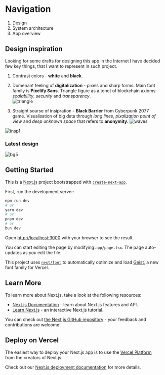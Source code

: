 # Navigation
1. Design 
2. System architecture
3. App overview


## Design inspiration
Looking for some drafts for designing this app in the Internet I have decided few key things, that I want to represent in such project.

1. Contrast colors - **white** and **black**.  

2. Domenant feeling of **digitalization** - pixels and sharp forms. Main font family is **Pixelify Sans**. Triangle figure as a tenet of blockchain axioms: *scalability*, *security* and *transparency*.  
![triangle](https://github.com/user-attachments/assets/cd6a28d7-d677-432b-9677-aabed84ad8fe)


3. Straight sourse of insipration - **Black Barrier** from Cyberpunk 2077 game. Visualisation of big data through *long lines*, *pixalization point of view* and *deep unknown space* that refers to **anonymity**.
![waves](https://github.com/user-attachments/assets/0e2d8a4a-7629-407b-b23b-48d702206e45)

![insp1](https://github.com/user-attachments/assets/ab625864-431f-4e6a-88f4-d53018551607)



### Latest design  

![bg5](https://github.com/user-attachments/assets/fb4e3596-295d-47c8-b2f1-9b9c0e03a3d1)



## Getting Started

This is a [Next.js](https://nextjs.org) project bootstrapped with [`create-next-app`](https://nextjs.org/docs/app/api-reference/cli/create-next-app).

First, run the development server:

```bash
npm run dev
# or
yarn dev
# or
pnpm dev
# or
bun dev
```

Open [http://localhost:3000](http://localhost:3000) with your browser to see the result.

You can start editing the page by modifying `app/page.tsx`. The page auto-updates as you edit the file.

This project uses [`next/font`](https://nextjs.org/docs/app/building-your-application/optimizing/fonts) to automatically optimize and load [Geist](https://vercel.com/font), a new font family for Vercel.

## Learn More

To learn more about Next.js, take a look at the following resources:

- [Next.js Documentation](https://nextjs.org/docs) - learn about Next.js features and API.
- [Learn Next.js](https://nextjs.org/learn) - an interactive Next.js tutorial.

You can check out [the Next.js GitHub repository](https://github.com/vercel/next.js) - your feedback and contributions are welcome!

## Deploy on Vercel

The easiest way to deploy your Next.js app is to use the [Vercel Platform](https://vercel.com/new?utm_medium=default-template&filter=next.js&utm_source=create-next-app&utm_campaign=create-next-app-readme) from the creators of Next.js.

Check out our [Next.js deployment documentation](https://nextjs.org/docs/app/building-your-application/deploying) for more details.


